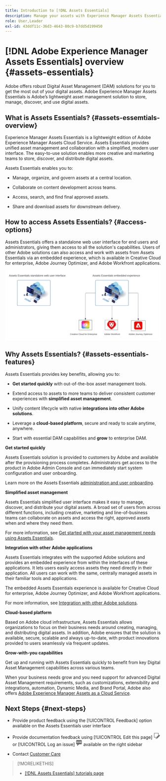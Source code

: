 ```yaml
---
title: Introduction to [!DNL Assets Essentials]
description: Manage your assets with Experience Manager Assets Essentials, a lightweight Digital Asset Management tool that works within Experience Cloud applications.
role: User,Leader
exl-id: 43ddf11c-36d3-4643-80c9-b7dd5d199450
---
```

# [!DNL Adobe Experience Manager Assets Essentials] overview {#assets-essentials}

<!-- TBD: Update this banner to remove Beta label. 
![Banner image for beta docs](assets/do-not-localize/banner-image-beta-docs.png)

-->

Adobe offers robust Digital Asset Management (DAM) solutions for you to get the most out of your digital assets. Adobe Experience Manager Assets Essentials is Adobe’s lightweight asset management solution to store, manage, discover, and use digital assets.

## What is Assets Essentials? {#assets-essemtials-overview}

Experience Manager Assets Essentials is a lightweight edition of Adobe Experience Manager Assets Cloud Service. Assets Essentials provides unified asset management and collaboration with a simplified, modern user interface. The easy-to-use solution enables more creative and marketing teams to store, discover, and distribute digital assets.

Assets Essentials enables you to:

* Manage, organize, and govern assets at a central location.

* Collaborate on content development across teams.

* Access, search, and find final approved assets.

* Share and download assets for downstream delivery.

## How to access Assets Essentials? {#access-options}

Assets Essentials offers a standalone web user interface for end users and administrators, giving them access to all the solution's capabilities. Users of other Adobe solutions can also access and work with assets from Assets Essentials via an embedded experience, which is available in Creative Cloud for enterprise, Adobe Journey Optimizer, and Adobe Workfront applications.

![Integrations with other solutions](assets/assets-essentials-integration.svg)

## Why Assets Essentials? {#assets-essentials-features}

Assets Essentials provides key benefits, allowing you to:

* **Get started quickly** with out-of-the-box asset management tools.

* Extend access to assets to more teams to deliver consistent customer experiences with **simplified asset management**.

* Unify content lifecycle with native **integrations into other Adobe solutions**.

* Leverage a **cloud-based platform**, secure and ready to scale anytime, anywhere.

* Start with essential DAM capabilities and **grow** to enterprise DAM.

**Get started quickly**

Assets Essentials solution is provided to customers by Adobe and available after the provisioning process completes. Administrators get access to the product in Adobe Admin Console and can immediately start system configuration and user onboarding. 

Learn more on the Assets Essentials [administration and user onboarding](deploy-administer.md).

**Simplified asset management**

Assets Essentials simplified user interface makes it easy to manage, discover, and distribute your digital assets. A broad set of users from across different functions, including creative, marketing and line-of-business teams can collaborate on assets and access the right, approved assets when and where they need them.

For more information, see [Get started with your asset management needs using Assets Essentials](get-started.md).

**Integration with other Adobe applications**

Assets Essentials integrates with the supported Adobe solutions and provides an embedded experience from within the interfaces of these applications. It lets users easily access assets they need directly in their application. All users can work with the same, centrally managed assets in their familiar tools and applications. 

The embedded Assets Essentials experience is available for Creative Cloud for enterprise, Adobe Journey Optimizer, and Adobe Workfront applications.

For more information, see [Integration with other Adobe solutions](integration.md).

**Cloud-based platform**

Based on Adobe cloud infrastructure, Assets Essentials allows organizations to focus on their business needs around creating, managing, and distributing digital assets. In addition, Adobe ensures that the solution is available, secure, scalable and always up-to-date, with product innovations provided to users seamlessly via frequent updates.

**Grow-with-you capabilities**

Get up and running with Assets Essentials quickly to benefit from key Digital Asset Management capabilities across various teams.

When your business needs grow and you need support for advanced Digital Asset Management requirements, such as customizations, extensibility and integrations, automation, Dynamic Media, and Brand Portal, Adobe also offers [Adobe Experience Manager Assets as a Cloud Service](https://experienceleague.adobe.com/docs/experience-manager-cloud-service/content/assets/home.html?lang=en).


## Next Steps {#next-steps}

* Provide product feedback using the [!UICONTROL Feedback] option available on the Assets Essentials user interface

*  Provide documentation feedback using [!UICONTROL Edit this page] ![edit the page](assets/do-not-localize/edit-page.png) or [!UICONTROL Log an issue] ![create a GitHub issue](assets/do-not-localize/github-issue.png) available on the right sidebar

* Contact [Customer Care](https://experienceleague.adobe.com/?support-solution=General#support)

 
>[!MORELIKETHIS]
>
>* [[!DNL Assets Essentials] tutorials page](https://experienceleague.adobe.com/docs/experience-manager-learn/assets-essentials/overview.html?lang=en)
